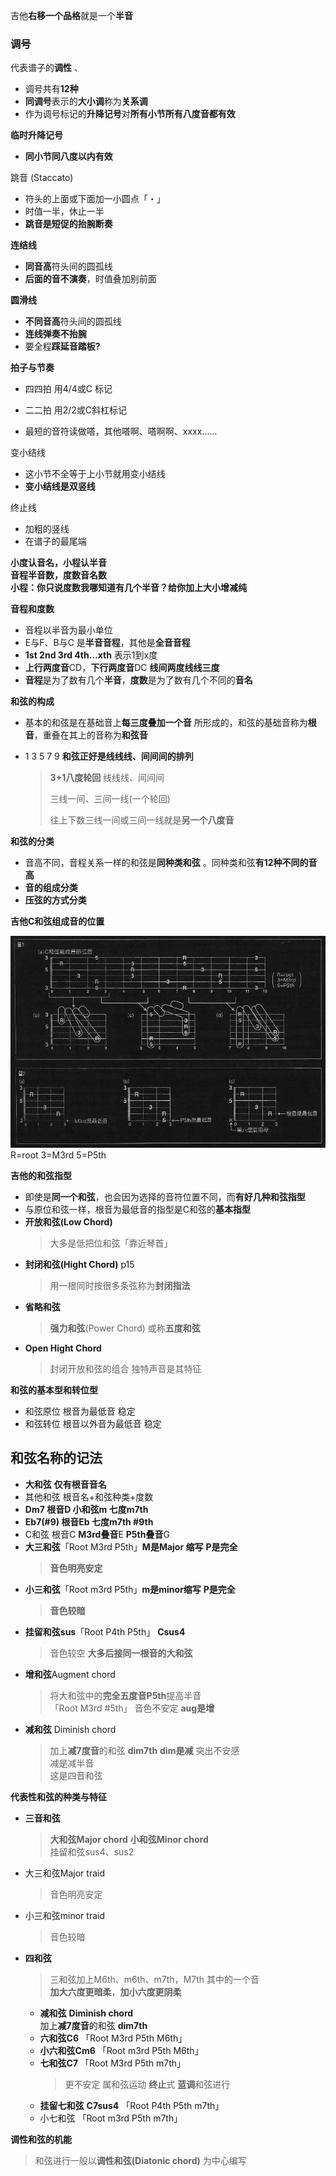 
吉他**右移一个品格**就是一个**半音**  

### 调号
  代表谱子的**调性**  、
- 调号共有**12种**  
- **同调号**表示的**大小调**称为**关系调**  
- 作为调号标记的**升降记号**对**所有小节所有八度音都有效**  


**临时升降记号**  
- **同小节同八度以内有效**  
  

跳音 (Staccato)  
- 符头的上面或下面加一小圆点「・」  
- 时值一半，休止一半  
- **跳音是短促的抬腕断奏**  

**连结线**  
- **同音高**符头间的圆孤线  
- **后面的音不演奏**，时值叠加别前面  

**圆滑线**  
- **不同音高**符头间的圆孤线  
- **连线弹奏不抬腕**  
- 要全程**踩延音踏板?**



**拍子与节奏**  

- 四四拍  用4/4或C 标记  
- 二二拍  用2/2或C斜杠标记      

- 最短的音符读做嗒，其他嗒啊、嗒啊啊、xxxx......  

变小结线  
- 这小节不全等于上小节就用变小结线  
- **变小结线是双竖线**  



终止线  

- 加粗的竖线  
- 在谱子的最尾端  

**小度认音名，小程认半音**    
**音程半音数，度数音名数**   
**小程：你只说度数我哪知道有几个半音？给你加上大小增减纯**  

**音程和度数**  

- 音程以半音为最小单位  
- E与F、B与C 是**半音音程**，其他是**全音音程**  
- **1st  2nd  3rd  4th...xth**  表示1到x度  
- **上行两度音**CD，**下行两度音**DC  **线间两度线线三度**
- **音程**是为了数有几个**半音**，**度数**是为了数有几个不同的**音名**  



**和弦的构成**  

- 基本的和弦是在基础音上**每三度叠加一个音**
 所形成的，和弦的基础音称为**根音**，重叠在其上的音称为**和弦音**    

- 1 3 5 7 9 **和弦正好是线线线、间间间的排列**  

  > **3+1八度轮回** 线线线、间间间
  >
  > 三线一间、三间一线(一个轮回) 
  >
  > 往上下数三线一间或三间一线就是**另一个八度音**  

**和弦的分类**  
- 音高不同，音程关系一样的和弦是**同种类和弦** 。同种类和弦**有12种不同的音高**  
- **音的组成分类**  
- **压弦的方式分类**    


**吉他C和弦组成音的位置**  

![吉他C和弦组成音的位置](./img/吉他C和弦组成音的位置-和弦进行秘笈.jpg)  
R=root  3=M3rd  5=P5th  


**吉他的和弦指型**  
- 即使是**同一个和弦**，也会因为选择的音符位置不同，而**有好几种和弦指型**  
- 与原位和弦一样，根音为最低音的指型是C和弦的**基本指型**  
- **开放和弦(Low Chord)**  
  > 大多是低把位和弦「靠近琴首」    
- **封闭和弦(Hight Chord)**  p15  
  > 用一根同时按很多条弦称为**封闭指法**      
- **省略和弦**  
  > **强力和弦**(Power Chord) 或称**五度和弦**    
- **Open Hight Chord**  
  > 封闭开放和弦的组合  独特声音是其特征    


**和弦的基本型和转位型**  
- 和弦原位  根音为最低音  稳定  
- 和弦转位  根音以外音为最低音  稳定  


## 和弦名称的记法  
- **大和弦**  **仅有根音音名**  
- 其他和弦  根音名+和弦种类+度数  
- **Dm7  根音D 小和弦m 七度m7th**    
- **Eb7(#9)  根音Eb 七度m7th #9th**      
- C和弦 根音C  **M3rd叠音**E  **P5th叠音**G    
- **大三和弦**「Root M3rd  P5th」**M是Major 缩写**  **P是完全**  
  > **音色明亮安定**
- **小三和弦**「Root m3rd  P5th」**m是minor缩写**   **P是完全**  
  > **音色较暗**  
- **挂留和弦sus**「Root  P4th  P5th」 **Csus4**      
  > 音色较空  **大多后接同一根音的大和弦**    
- **增和弦**Augment chord  
  > 将大和弦中的**完全五度音P5th**提高半音   
  「Root M3rd  #5th」  音色不安定  **aug是增**  
- **减和弦**  Diminish chord    
  > 加上**减7度音**的和弦  **dim7th**  **dim是减** 突出不安感   
  减是减半音    
  这是四音和弦  

**代表性和弦的种类与特征**  
- **三音和弦**  
  > **大和弦Major chord**
  **小和弦Minor chord**  
  挂留和弦sus4、sus2  
- 大三和弦Major traid    
  > 音色明亮安定  
- 小三和弦minor traid  
  > 音色较暗  
- **四和弦**  
  > 三和弦加上M6th、m6th、m7th，M7th 其中的一个音   
 **加大六度更暗柔**，**加小六度更阴柔**    
  - **减和弦**  **Diminish chord**    
  加上**减7度音**的和弦  **dim7th**   
  - **六和弦C6** 「Root  M3rd  P5th  M6th」 
  - **小六和弦Cm6** 「Root  m3rd  P5th  M6th」  
  - **七和弦C7**  「Root  M3rd  P5th  m7th」
    > 更不安定  属和弦运动  **终止**式  **蓝调**和弦进行  
  - **挂留七和弦**  **C7sus4**  「Root  P4th  P5th  m7th」  
  - 小七和弦  「Root  m3rd  P5th  m7th」
  
**调性和弦的机能**  
> 和弦进行一般以**调性和弦(Diatonic chord)** 为中心编写   
